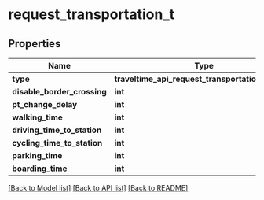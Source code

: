 # request_transportation_t

## Properties
Name | Type | Description | Notes
------------ | ------------- | ------------- | -------------
**type** | **traveltime_api_request_transportation_TYPE_e** |  | 
**disable_border_crossing** | **int** |  | [optional] 
**pt_change_delay** | **int** |  | [optional] 
**walking_time** | **int** |  | [optional] 
**driving_time_to_station** | **int** |  | [optional] 
**cycling_time_to_station** | **int** |  | [optional] 
**parking_time** | **int** |  | [optional] 
**boarding_time** | **int** |  | [optional] 

[[Back to Model list]](../README.md#documentation-for-models) [[Back to API list]](../README.md#documentation-for-api-endpoints) [[Back to README]](../README.md)


